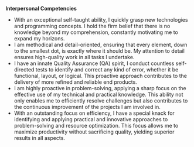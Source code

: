 **Interpersonal Competencies**

- With an exceptional self-taught ability, I quickly grasp new technologies and programming concepts. I hold the firm belief that there is no knowledge beyond my comprehension, constantly motivating me to expand my horizons.
- I am methodical and detail-oriented, ensuring that every element, down to the smallest dot, is exactly where it should be. My attention to detail ensures high-quality work in all tasks I undertake.
- I have an innate Quality Assurance (QA) spirit, I conduct countless self-directed tests to identify and correct any kind of error, whether it be functional, layout, or logical. This proactive approach contributes to the delivery of more refined and reliable end products.
- I am highly proactive in problem-solving, applying a sharp focus on the effective use of my technical and practical knowledge. This ability not only enables me to efficiently resolve challenges but also contributes to the continuous improvement of the projects I am involved in.
- With an outstanding focus on efficiency, I have a special knack for identifying and applying practical and innovative approaches to problem-solving and resource optimization. This focus allows me to maximize productivity without sacrificing quality, yielding superior results in all aspects.